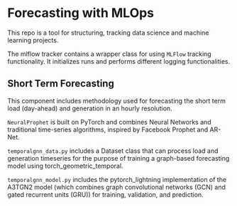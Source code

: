 # Forecasting with MLOps
This repo is a tool for structuring, tracking data science and machine learning projects.

The mlflow tracker contains a wrapper class for using `MLFlow` tracking functionality.
It initializes runs and performs different logging functionalities.


## Short Term Forecasting
This component includes methodology used for forecasting the short term load (day-ahead) and generation in an hourly resolution.

`NeuralProphet` is built on PyTorch and combines Neural Networks and traditional time-series algorithms, inspired by Facebook Prophet and AR-Net.

`temporalgnn_data.py` includes a Dataset class that can process load and generation timeseries for the purpose of training a graph-based forecasting model using torch_geometric_temporal.

`temporalgnn_model.py` includes the pytorch_lightning implementation of the A3TGN2 model (which combines graph convolutional networks (GCN) and gated recurrent units (GRU)) for training, validation, and prediction.
